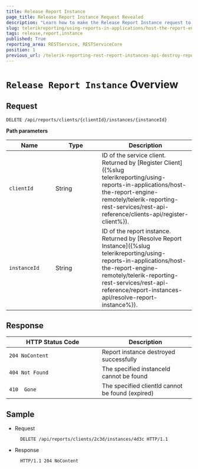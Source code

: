 ```yaml
---
title: Release Report Instance
page_title: Release Report Instance Request Revealed
description: "Learn how to make the Release Report Instance request to the Telerik Reporting REST Service and what response to expect."
slug: telerikreporting/using-reports-in-applications/host-the-report-engine-remotely/telerik-reporting-rest-services/rest-api-reference/report-instances-api/release-report-instance
tags: release,report,instance
published: True
reporting_area: RESTService, RESTServiceCore
position: 1
previous_url: /telerik-reporting-rest-report-instances-api-destroy-report-instance,/embedding-reports/host-the-report-engine-remotely/telerik-reporting-rest-services/rest-api-reference/report-instances-api/release-report-instance
---
```


<style>
table th:first-of-type {
	width: 25%;
}
table th:nth-of-type(2) {
	width: 25%;
}
table th:nth-of-type(3) {
	width: 50%;
}
</style>

# `Release Report Instance` Overview

## Request

	DELETE /api/reports/clients/{clientId}/instances/{instanceId}

__Path parameters__

| Name | Type | Description |
| ------ | ------ | ------ |
|`clientId`|String|ID of the service client. Returned by [Register Client]({%slug telerikreporting/using-reports-in-applications/host-the-report-engine-remotely/telerik-reporting-rest-services/rest-api-reference/clients-api/register-client%}).|
|`instanceId`|String|ID of the report instance. Returned by [Resolve Report Instance]({%slug telerikreporting/using-reports-in-applications/host-the-report-engine-remotely/telerik-reporting-rest-services/rest-api-reference/report-instances-api/resolve-report-instance%}).|

## Response

| HTTP Status Code | Description |
| ------ | ------ |
|`204 NoContent`|Report instance destroyed successfully|
|`404 Not Found`|The specified instanceId cannot be found|
|`410  Gone`|The specified clientId cannot be found (expired)|

## Sample

* Request

		DELETE /api/reports/clients/2c3d/instances/4d3c HTTP/1.1

* Response

		HTTP/1.1 204 NoContent
